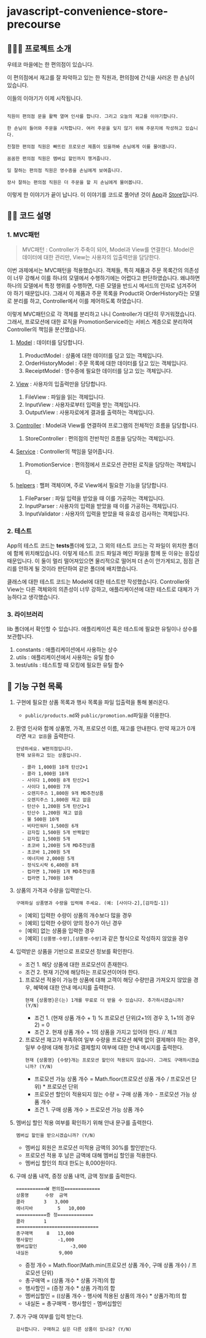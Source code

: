 # javascript-convenience-store-precourse

## 🏄🏼‍♂️ 프로젝트 소개

우테코 마을에는 한 편의점이 있습니다.

이 편의점에서 재고를 잘 파악하고 있는 한 직원과, 편의점에 간식을 사러온 한 손님이 있습니다.

이들의 이야기가 이제 시작됩니다.

```

직원이 편의점 문을 활짝 열며 인사를 합니다. 그리고 오늘의 재고를 이야기합니다.

한 손님이 들어와 주문을 시작합니다. 여러 주문을 잊지 않기 위해 주문지에 작성하고 있습니다.

친절한 편의점 직원은 빠뜨린 프로모션 제품이 있을까봐 손님에게 이를 물어봅니다.

꼼꼼한 편의점 직원은 멤버십 할인까지 챙겨줍니다.

일 잘하는 편의점 직원은 영수증을 손님에게 보여줍니다.

장사 잘하는 편의점 직원은 더 주문을 할 지 손님에게 물어봅니다.

```

이렇게 한 이야기가 끝이 납니다. 이 이야기를 코드로 풀어낸 것이 [App](./src/App.js)과 [Store](./src/controllers/StoreController.js)입니다.

## 🤸‍♀️ 코드 설명

### 1. MVC패턴

> MVC패턴
> : Controller가 주축이 되어, Model과 View를 연결한다. Model은 데이터에 대한 관리만, View는 사용자의 입출력만을 담당한다.

이번 과제에서는 MVC패턴을 적용했습니다. 객체들, 특히 제품과 주문 목록간의 의존성이 너무 강해서 이를 하나의 모델에서 수행하기에는 어렵다고 판단하였습니다. 왜냐하면 하나의 모델에서 특정 행위를 수행하면, 다른 모델을 반드시 메서드의 인자로 넘겨주어야 하기 때문입니다. 그래서 이 제품과 주문 목록을 Product와 OrderHistory라는 모델로 분리를 하고, Controller에서 이를 제어하도록 하였습니다.

이렇게 MVC패턴으로 각 객체를 분리하고 나니 Controller가 대단히 무거워졌습니다. 그래서, 프로모션에 대한 로직을 PromotionService라는 서비스 계층으로 분리하여 Controller의 책임을 분산했습니다.

1. [Model](./src/models/) : 데이터를 담당합니다.

   1. ProductModel : 상품에 대한 데이터를 담고 있는 객체입니다.
   2. OrderHistoryModel : 주문 목록에 대한 데이터를 담고 있는 객체입니다.
   3. ReceiptModel : 영수증에 필요한 데이터를 담고 있는 객체입니다.

2. [View](./src/views/) : 사용자의 입출력만을 담당합니다.

   1. FileView : 파일을 읽는 객체입니다.
   2. InputView : 사용자로부터 입력을 받는 객체입니다.
   3. OutputView : 사용자로에게 결과를 출력하는 객체입니다.

3. [Controller](./src/controllers/) : Model과 View를 연결하여 프로그램의 전체적인 흐름을 담당합니다.

   1. StoreController : 편의점의 전반적인 흐름을 담당하는 객체입니다.

4. [Service](./src/services/) : Controller의 책임을 덜어줍니다.

   1. PromotionService : 편의점에서 프로모션 관련된 로직을 담당하는 객체입니다.

5. [helpers](./src/helpers/) : 핼퍼 객체이며, 주로 View에서 필요한 기능을 담당합니다.
   1. FileParser : 파일 입력을 받았을 때 이를 가공하는 객체입니다.
   2. InputParser : 사용자의 입력을 받았을 때 이를 가공하는 객체입니다.
   3. InputValidator : 사용자의 입력을 받았을 때 유효성 검사하는 객체입니다.

### 2. 테스트

App의 테스트 코드는 **tests**폴더에 있고, 그 외의 테스트 코드는 각 파일이 위치한 폴더에 함께 위치해있습니다. 이렇게 테스트 코드 파일과 메인 파일을 함께 둔 이유는 응집성때문입니다. 이 둘이 멀리 떨어져있으면 물리적으로 떨어져 더 손이 안가게되고, 점점 관리를 안하게 될 것이라 판단하여 같은 폴더에 배치했습니다.

클래스에 대한 테스트 코드는 Model에 대한 테스트만 작성했습니다. Controller와 View는 다른 객체와의 의존성이 너무 강하고, 애플리케이션에 대한 테스트로 대체가 가능하다고 생각했습니다.

### 3. 라이브러리

lib 폴더에서 확인할 수 있습니다. 애플리케이션 혹은 테스트에 필요한 유틸이나 상수를 보관합니다.

1. constants : 애플리케이션에서 사용하는 상수
2. utils : 애플리케이션에서 사용하는 유틸 함수
3. test/utils : 테스트할 때 모킹에 필요한 유틸 함수

## 🔨 기능 구현 목록

1. 구현에 필요한 상품 목록과 행사 목록을 파일 입출력을 통해 불러온다.

   - `public/products.md`와 `public/promotion.md`파일을 이용한다.

2. 환영 인사와 함께 상품명, 가격, 프로모션 이름, 재고를 안내한다. 만약 재고가 0개라면 `재고 없음`을 출력한다.

   ```
   안녕하세요. W편의점입니다.
   현재 보유하고 있는 상품입니다.

     - 콜라 1,000원 10개 탄산2+1
     - 콜라 1,000원 10개
     - 사이다 1,000원 8개 탄산2+1
     - 사이다 1,000원 7개
     - 오렌지주스 1,800원 9개 MD추천상품
     - 오렌지주스 1,800원 재고 없음
     - 탄산수 1,200원 5개 탄산2+1
     - 탄산수 1,200원 재고 없음
     - 물 500원 10개
     - 비타민워터 1,500원 6개
     - 감자칩 1,500원 5개 반짝할인
     - 감자칩 1,500원 5개
     - 초코바 1,200원 5개 MD추천상품
     - 초코바 1,200원 5개
     - 에너지바 2,000원 5개
     - 정식도시락 6,400원 8개
     - 컵라면 1,700원 1개 MD추천상품
     - 컵라면 1,700원 10개

   ```

3. 상품의 가격과 수량을 입력받는다.
   ```
   구매하실 상품명과 수량을 입력해 주세요. (예: [사이다-2],[감자칩-1])
   ```
   - [예외] 입력한 수량이 상품의 개수보다 많을 경우
   - [예외] 입력한 수량이 양의 정수가 아닌 경우
   - [예외] 없는 상품을 입력한 경우
   - [예외] `[상품명-수량],[상품명-수량]`과 같은 형식으로 작성하지 않았을 경우
4. 입력받은 상품을 기반으로 프로모션 정보를 확인한다.

   - 조건 1. 해당 상품에 대한 프로모션이 존재한다.
   - 조건 2. 현재 기간에 해당하는 프로모션이어야 한다.

   1. 프로모션 적용이 가능한 상품에 대해 고객이 해당 수량만큼 가져오지 않았을 경우, 혜택에 대한 안내 메시지를 출력한다.
      ```
      현재 {상품명}은(는) 1개를 무료로 더 받을 수 있습니다. 추가하시겠습니까? (Y/N)
      ```
      - 조건 1. (현재 상품 개수 + 1) % 프로모션 단위(2+1의 경우 3, 1+1의 경우 2) = 0
      - 조건 2. 현재 상품 개수 + 1의 상품을 가지고 있어야 한다. // 체크
   2. 프로모션 재고가 부족하여 일부 수량을 프로모션 혜택 없이 결제해야 하는 경우, 일부 수량에 대해 정가로 결제할지 여부에 대한 안내 메시지를 출력한다.
      ```
      현재 {상품명} {수량}개는 프로모션 할인이 적용되지 않습니다. 그래도 구매하시겠습니까? (Y/N)
      ```
      - 프로모션 가능 상품 개수 = Math.floor(프로모션 상품 개수 / 프로모션 단위) \* 프로모션 단위
      - 프로모션 할인이 적용되지 않는 수량 = 구매 상품 개수 - 프로모션 가능 상품 개수
      - 조건 1. 구매 상품 개수 > 프로모션 가능 상품 개수

5. 멤버십 할인 적용 여부를 확인하기 위해 안내 문구를 출력한다.

   ```
   멤버십 할인을 받으시겠습니까? (Y/N)
   ```

   - 멤버십 회원은 프로모션 미적용 금액의 30%를 할인받는다.
   - 프로모션 적용 후 남은 금액에 대해 멤버십 할인을 적용한다.
   - 멤버십 할인의 최대 한도는 8,000원이다.

6. 구매 상품 내역, 증정 상품 내역, 금액 정보를 출력한다.

   ```
   ===========W 편의점=============
   상품명		수량	금액
   콜라		3 	3,000
   에너지바 		5 	10,000
   ===========증	정=============
   콜라		1
   ==============================
   총구매액		8	13,000
   행사할인			-1,000
   멤버십할인			-3,000
   내실돈			 9,000

   ```

   - 증정 개수 = Math.floor(Math.min(프로모션 상품 개수, 구매 상품 개수) / 프로모션 단위)
   - 총구매액 = (상품 개수 \* 상품 가격)의 합
   - 행사할인 = (증정 개수 \* 상품 가격)의 합
   - 멤버십할인 = ((상품 개수 - 행사에 적용된 상품의 개수) \* 상품가격)의 합
   - 내실돈 = 총구매액 - 행사할인 - 멤버십할인

7. 추가 구매 여부를 입력 받는다.
   ```
   감사합니다. 구매하고 싶은 다른 상품이 있나요? (Y/N)
   ```
